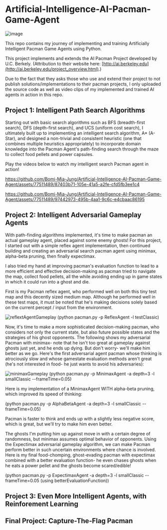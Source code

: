 # Artificial-Intelligence-AI-Pacman-Game-Agent
![image](https://github.com/Bomi-Mia-Jung/Artificial-Intelligence-AI-Pacman-Game-Agent/assets/77511489/9e7ad900-d314-47c9-ac7b-da4b15bdf206)

This repo contains my journey of implementing and training Artificially Intelligent Pacman Game Agents using Python. 

This project implements and extends the AI Pacman Project developed by U.C. Berkely. (Attribution to their website here: [http://ai.berkeley.edu](http://ai.berkeley.edu/project_overview.html).) 

Due to the fact that they asks those who use and extend their project to not publish solutions/implementations to their pacman projects, I only uploaded the source code as well as video clips of my implemented and trained AI agents in action in this repo.

## Project 1: Intelligent Path Search Algorithms
Starting out with basic search algorithms such as BFS (breadth-first search), DFS (depth-first search), and UCS (uniform cost search), 
I ultimately built up to implementing an intelligent search algorithm, A* (A-Star), and designed a non-trivial and consistent heuristic 
(one that combines multiple heuristics appropriately) to incorporate domain knowledge into the Pacman Agent's 
path-finding search through the maze to collect food pellets and power capsules.

Play the videos below to watch my intelligent search Pacman agent in action!

https://github.com/Bomi-Mia-Jung/Artificial-Intelligence-AI-Pacman-Game-Agent/assets/77511489/87403b71-105e-41a5-a2fe-cfd5fb3ee1c4

https://github.com/Bomi-Mia-Jung/Artificial-Intelligence-AI-Pacman-Game-Agent/assets/77511489/97442973-495b-4aa1-9c6c-e4cbaac86195

## Project 2: Intelligent Adversarial Gameplay Agents
With path-finding algorithms implemented, it's time to make pacman an actual gameplay agent, placed against some enemy ghosts! For this project, I started out with a simple reflex agent implementation, then continued building and creating an adversarial search pacman agent using minimax, alpha-beta pruning, then finally expectimax.  

I also tried my hand at improving pacman's evaluation function to lead to a more efficient and effective decision-making as pacman tried to navigate the map, collect food pellets, all the while avoiding ending up in game states in which it could run into a ghost and die.

First is my Pacman reflex agent, who performed well on both this tiny test map and this decently sized medium map. Although he performed well in these test maps, it must be noted that he's making decisions solely based on the current percept / input from the environment. 

![reflextAgentGameplay](https://github.com/Bomi-Mia-Jung/Artificial-Intelligence-AI-Pacman-Game-Agent/assets/77511489/548708c4-9e39-426c-992d-ed7e87922804)
(python pacman.py -p ReflexAgent -l testClassic)

Now, it's time to make a more sophisticated decision-making pacman, who considers not only the current state, but also future possible states and the strategies of his ghost opponents. The following shows my adversarial Pacman with minimax- note that he isn't too great at gameplay against ghosts just yet, and he ends up dying. But don't worry- we'll make him better as we go. Here's the first adversarial agent pacman whose thinking is atrociously slow and whose gamestate evaluation methods aren't great (he's not interested in food- he just wants to avoid his adversaries):

![minimaxGameplay](https://github.com/Bomi-Mia-Jung/Artificial-Intelligence-AI-Pacman-Game-Agent/assets/77511489/d6519a2b-56b3-4b70-b633-bc072772bfeb)
(python pacman.py -p MinimaxAgent -a depth=3 -l smallClassic --frameTime=0.05)

Here is my implementation of a MinimaxAgent WITH alpha-beta pruning, which improved its speed of thinking:

(python pacman.py -p AlphaBetaAgent -a depth=3 -l smallClassic --frameTime=0.05)

Pacman is faster to think and ends up with a slightly less negative score, which is great, but we'll try to make him even better. 

The ghosts I'm putting him up against move in with a certain degree of randomness, but minimax assumes optimal behavior of opponents. Using the Expectimax adversarial gameplay algorithm, we can make Pacman perform better in such uncertain environments where chance is involved. Here is my final food-chomping, ghost-evading pacman with expectimax combined with a better evaluation function- he even chases ghosts when he eats a power pellet and the ghosts become scared/edible!

(python pacman.py -p ExpectimaxAgent -a depth=3 -l smallClassic --frameTime=0.05 (using betterEvaluationFunction))

## Project 3: Even More Intelligent Agents, with Reinforement Learning

## Final Project: Capture-The-Flag Pacman

